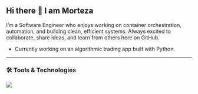 ## Hi there 👋 I am Morteza

I’m a Software Engineer who enjoys working on container orchestration, automation, and building clean, efficient systems. Always excited to collaborate, share ideas, and learn from others here on GitHub.
-  Currently working on an algorithmic trading app built with Python.
---

### 🛠️ Tools & Technologies

<p align="left">
  <img src="https://skillicons.dev/icons?i=python,java,golang,kubernetes,linux,bash,aws,git,jenkins,prometheus,grafana,terraform,ansible,elasticsearch,vscode,docker,&perline=8" />
</p>

<!--
**morarez/morarez** is a ✨ _special_ ✨ repository because its `README.md` (this file) appears on your GitHub profile.
Here are some ideas to get you started:

- 🔭 I’m currently working on ...
- 🌱 I’m currently learning ...
- 👯 I’m looking to collaborate on ...
- 🤔 I’m looking for help with ...
- 💬 Ask me about ...
- 📫 How to reach me: ...
- 😄 Pronouns: ...
- ⚡ Fun fact: ...
-->
